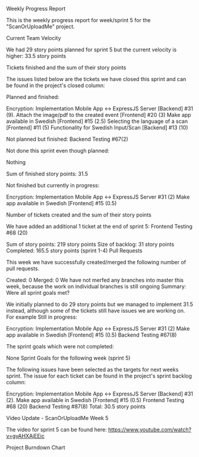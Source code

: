 Weekly Progress Report

This is the weekly progress report for week/sprint 5 for the "ScanOrUploadMe" project.

Current Team Velocity

We had 29 story points planned for sprint 5 but the current velocity is higher: 33.5 story points

Tickets finished and the sum of their story points

The issues listed below are the tickets we have closed this sprint and can be found in the project's closed column:

Planned and finished:

Encryption: Implementation Mobile App <-> ExpressJS Server [Backend] #31 (9).
Attach the image/pdf to the created event [Frontend] #20 (3)
Make app available in Swedish [Frontend] #15 (2.5)
Selecting the language of a scan [Frontend] #11 (5)
Functionality for Swedish Input/Scan [Backend] #13 (10)



Not planned but finished:
Backend Testing #67(2)

Not done this sprint even though planned:

Nothing 

Sum of finished story points: 31.5

Not finished but currently in progress:

Encryption: Implementation Mobile App <-> ExpressJS Server #31 (2)
Make app available in Swedish [Frontend] #15 (0.5)

Number of tickets created and the sum of their story points

We have added an additional 1 ticket at the end of sprint 5:
Frontend Testing #68 (20)


Sum of story points: 219 story points
Size of backlog: 31 story points
Completed: 165.5 story points (sprint 1-4)
Pull Requests

This week we have successfully created/merged the following number of pull requests.

Created: 0
Merged: 0
We have not merfed any branches into master this week, because the work on individual branches is still ongoing 
Summary: Were all sprint goals met?

We initially planned to do 29 story points but we managed to implement 31.5 instead, although some of the tickets still have issues we are working on. For example
Still in progress:

Encryption: Implementation Mobile App <-> ExpressJS Server #31 (2)
Make app available in Swedish [Frontend] #15 (0.5)
Backend Testing #67(8)

The sprint goals which were not completed:

None
Sprint Goals for the following week (sprint 5)

The following issues have been selected as the targets for next weeks sprint. The issue for each ticket can be found in the project's sprint backlog column:

Encryption: Implementation Mobile App <-> ExpressJS Server [Backend] #31 (2).
Make app available in Swedish [Frontend] #15 (0.5)
Frontend Testing #68 (20)
Backend Testing #87(8)
Total: 30.5 story points

Video Update - ScanOrUploadMe Week 5

The video for sprint 5 can be found here: https://www.youtube.com/watch?v=gyAHXAjEEic

Project Burndown Chart